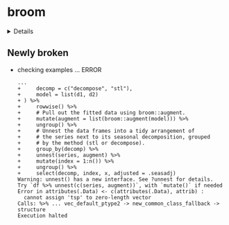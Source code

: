 # broom

<details>

* Version: 0.5.6
* Source code: https://github.com/cran/broom
* URL: http://github.com/tidyverse/broom
* BugReports: http://github.com/tidyverse/broom/issues
* Date/Publication: 2020-04-20 17:10:02 UTC
* Number of recursive dependencies: 262

Run `cloud_details(, "broom")` for more info

</details>

## Newly broken

*   checking examples ... ERROR
    ```
    ...
    +     decomp = c("decompose", "stl"),
    +     model = list(d1, d2)
    + ) %>%
    +     rowwise() %>%
    +     # Pull out the fitted data using broom::augment.
    +     mutate(augment = list(broom::augment(model))) %>%
    +     ungroup() %>%
    +     # Unnest the data frames into a tidy arrangement of
    +     # the series next to its seasonal decomposition, grouped
    +     # by the method (stl or decompose).
    +     group_by(decomp) %>%
    +     unnest(series, augment) %>%
    +     mutate(index = 1:n()) %>%
    +     ungroup() %>%
    +     select(decomp, index, x, adjusted = .seasadj)
    Warning: unnest() has a new interface. See ?unnest for details.
    Try `df %>% unnest(c(series, augment))`, with `mutate()` if needed
    Error in attributes(.Data) <- c(attributes(.Data), attrib) : 
      cannot assign 'tsp' to zero-length vector
    Calls: %>% ... vec_default_ptype2 -> new_common_class_fallback -> structure
    Execution halted
    ```

